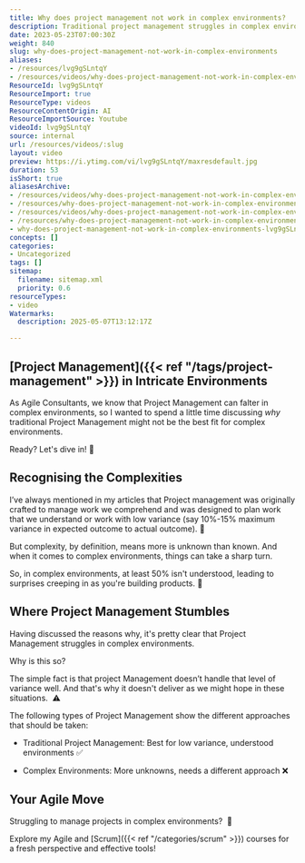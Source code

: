 ```yaml
---
title: Why does project management not work in complex environments?
description: Traditional project management struggles in complex environments due to high uncertainty and variance, making adaptive approaches like Agile more effective for such situations.
date: 2023-05-23T07:00:30Z
weight: 840
slug: why-does-project-management-not-work-in-complex-environments
aliases:
- /resources/lvg9gSLntqY
- /resources/videos/why-does-project-management-not-work-in-complex-environments-lvg9gSLntqY
ResourceId: lvg9gSLntqY
ResourceImport: true
ResourceType: videos
ResourceContentOrigin: AI
ResourceImportSource: Youtube
videoId: lvg9gSLntqY
source: internal
url: /resources/videos/:slug
layout: video
preview: https://i.ytimg.com/vi/lvg9gSLntqY/maxresdefault.jpg
duration: 53
isShort: true
aliasesArchive:
- /resources/videos/why-does-project-management-not-work-in-complex-environments
- /resources/why-does-project-management-not-work-in-complex-environments
- /resources/videos/why-does-project-management-not-work-in-complex-environments-
- /resources/why-does-project-management-not-work-in-complex-environments-
- why-does-project-management-not-work-in-complex-environments-lvg9gSLntqY
concepts: []
categories:
- Uncategorized
tags: []
sitemap:
  filename: sitemap.xml
  priority: 0.6
resourceTypes:
- video
Watermarks:
  description: 2025-05-07T13:12:17Z

---
```

## [Project Management]({{< ref "/tags/project-management" >}}) in Intricate Environments

As Agile Consultants, we know that Project Management can falter in complex environments, so I wanted to spend a little time discussing _why_ traditional Project Management might not be the best fit for complex environments.

Ready? Let's dive in! 🚀

## Recognising the Complexities

I’ve always mentioned in my articles that Project management was originally crafted to manage work we comprehend and was designed to plan work that we understand or work with low variance (say 10%-15% maximum variance in expected outcome to actual outcome). 🧩

But complexity, by definition, means more is unknown than known. And when it comes to complex environments, things can take a sharp turn.

So, in complex environments, at least 50% isn't understood, leading to surprises creeping in as you're building products. 👀

## Where Project Management Stumbles

Having discussed the reasons why, it's pretty clear that Project Management struggles in complex environments.

Why is this so?

The simple fact is that project Management doesn’t handle that level of variance well. And that's why it doesn't deliver as we might hope in these situations.  ⚠️

The following types of Project Management show the different approaches that should be taken:

- Traditional Project Management: Best for low variance, understood environments ✅

- Complex Environments: More unknowns, needs a different approach ❌

## Your Agile Move

Struggling to manage projects in complex environments?  🔔

Explore my Agile and [Scrum]({{< ref "/categories/scrum" >}}) courses for a fresh perspective and effective tools!
